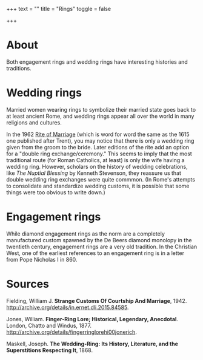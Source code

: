 +++
text = ""
title = "Rings"
toggle = false

+++

# About 

Both engagement rings and wedding rings have interesting histories and traditions. 

# Wedding rings

Married women wearing rings to symbolize their married state goes back to at least ancient Rome, and wedding rings appear all over the world in many religions and cultures. 

In the 1962 [Rite of Marriage](https://www.latinmasswedding.com/rite-of-marriage/) (which is word for word the same as the 1615 one published after Trent), you may notice that there is only a wedding ring given from the groom to the bride. Later editions of the rite add an option for a "double ring exchange/ceremony." This seems to imply that the most traditional route (for Roman Catholics, at least) is only the wife having a wedding ring. However, scholars on the history of wedding celebrations, like _The Nuptial Blessing_ by Kenneth Stevenson, they reassure us that double wedding ring exchanges were quite commmon.
(In Rome's attempts to consolidate and standardize wedding customs, it is possible that some things were too obvious to write down.)

# Engagement rings 

While diamond engagement rings as the norm are a completely manufactured custom spawned by the De Beers diamond monolopy in the twentieth century, engagement rings are a very old tradition. In the Christian West, one of the earliest references to an engagement ring is in a letter from Pope Nicholas I in 860. 

# Sources 

Fielding, William J. **Strange Customs Of Courtship And Marriage**, 1942. http://archive.org/details/in.ernet.dli.2015.84585.

Jones, William. **Finger-Ring Lore; Historical, Legendary, Anecdotal**. London, Chatto and Windus, 1877. http://archive.org/details/fingerringlorehi00jonerich.

Maskell, Joseph. **The Wedding-Ring: Its History, Literature, and the Superstitions Respecting It**, 1868.
